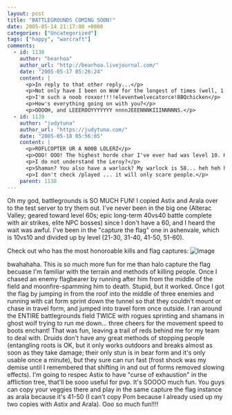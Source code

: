 ```yaml
---
layout: post
title: "BATTLEGROUNDS COMING SOON!"
date: 2005-05-14 21:17:00 +0000
categories: ["Uncategorized"]
tags: ["happy", "warcraft"]
comments:
  - id: 1138
    author: "bearhoa"
    author_url: "http://bearhoa.livejournal.com/"
    date: "2005-05-17 05:26:24"
    content: |
      <p>In reply to that other reply...</p>
      <p>Not only have I been on WoW for the longest of times (well, 1 month), I've been having an awesome-o time (server Azjol-Nerub)! HORDIE all the way for me. I like uberness as a shaman. If you check /played, though, I've spent maybe 7 days total on all my characters. Which amounts to not that much.</p>
      <p>I'm such a noob roxxor!!!!eleventwelvecatorce!BBQchicken</p>
      <p>How's everything going on with you?</p>
      <p>OOOOH, and LEEEROOYYYYYYY nnnnJEEENNNKIIINNNNNS.</p>
  - id: 1139
    author: "judytuna"
    author_url: "https://judytuna.com/"
    date: "2005-05-18 05:56:05"
    content: |
      <p>ROFLCOPTER UR A N00B LOLERZ</p>
      <p>OOO! OOO! The highest horde char I've ever had was level 10. Hahahaha. Someday... someday...</p>
      <p>I do not understand the Leroy?</p>
      <p>Shaman? You also have a warlock? My warlock is 58... heh heh heh... you should create a character (alliance) on lightbringer... I'll make one on azjol-nerub and say hi to you... you have to tell me what your names are!</p>
      <p>I don't check /played ... it will only scare people.</p>
    parent: 1138
---
```


Oh my god, battlegrounds is SO MUCH FUN! I copied Astix and Arala over to the test server to try them out. I've never been in the big one (Alterac Valley; geared toward level 60s; epic long-term 40vs40 battle complete with air strikes, elite NPC bosses) since I don't have a 60, and I heard the wait was awful. I've been in the "capture the flag" one in ashenvale, which is 10vs10 and divided up by level (21-30, 31-40, 41-50, 51-60). 

Check out who has the most honoroable kills and flag captures: ![Image](http://www.ocf.berkeley.edu/~judytuna/bgmay13.jpg)

bwahahaha. This is so much more fun for me than halo capture the flag becuase I'm familiar with the terrain and methods of killing people. Once I chased an enemy flagbearer by running after him from the middle of the field and moonfire-spamming him to death. Stupid, but it worked. Once I got the flag by jumping in from the roof into the middle of three enemies and running with cat form sprint down the tunnel so that they couldn't mount or chase in travel form, and jumped into travel form once outside. I ran around the ENTIRE battlegrounds field TWICE with rogues sprinting and shamans in ghost wolf trying to run me down... three cheers for the movement speed to boots enchant! That was fun, leaving a trail of reds behind me for my team to deal with. Druids don't have any great methods of stopping people (entangling roots is OK, but it only works outdoors and breaks almost as soon as they take damage; their only stun is in bear form and it's only usable once a minute), but they sure can run fast (frost shock was my demise until I remembered that shifting in and out of forms removed slowing effects). I'm going to respec Astix to have "curse of exhaustion" in the affliction tree, that'll be sooo useful for pvp. It's SOOOO much fun. You guys can copy your veggies there and play in the same capture the flag instance as arala because it's 41-50 (I can't copy Pom because I already used up my two copies with Astix and Arala). Ooo so much fun!!!!